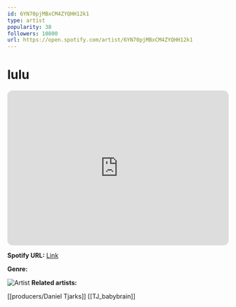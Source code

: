 ```yaml
---
id: 6YN70pjMBxCM4ZYQHH12k1
type: artist
popularity: 38
followers: 10800
url: https://open.spotify.com/artist/6YN70pjMBxCM4ZYQHH12k1
---
```

# lulu

<iframe style="border-radius:12px" src="https://open.spotify.com/embed/artist/6YN70pjMBxCM4ZYQHH12k1" width="100%" height="352" frameBorder="0" allowfullscreen="" allow="autoplay; clipboard-write; encrypted-media; fullscreen; picture-in-picture" loading="lazy"></iframe>

**Spotify URL:** [Link](https://open.spotify.com/artist/6YN70pjMBxCM4ZYQHH12k1)

**Genre:** 

![Artist](https://i.scdn.co/image/ab6761610000e5eb7a90ed35d2b03c62a77ec118)
**Related artists:**

[[producers/Daniel Tjarks]]
[[TJ_babybrain]]
